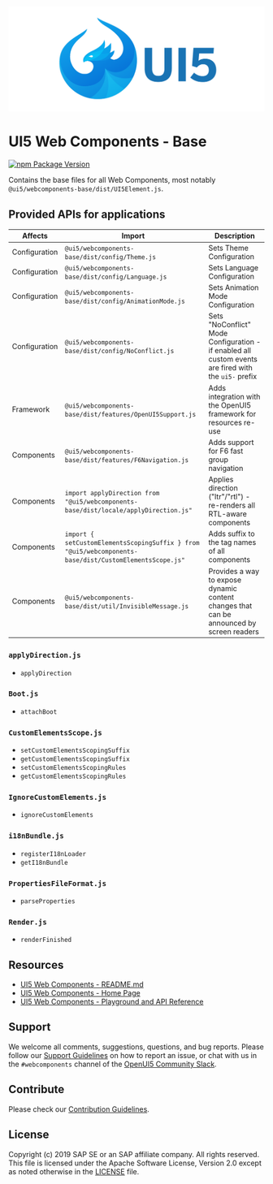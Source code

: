 ![UI5 icon](https://raw.githubusercontent.com/SAP/ui5-webcomponents/main/docs/images/UI5_logo_wide.png)


# UI5 Web Components - Base

[![npm Package Version](https://badge.fury.io/js/%40ui5%2Fwebcomponents.svg)](https://www.npmjs.com/package/@ui5/webcomponents)

Contains the base files for all Web Components, most notably `@ui5/webcomponents-base/dist/UI5Element.js`.

## Provided APIs for applications

| Affects      | Import                                                    | Description                                                                                         |
|--------------|---------------------------------------------------------- |-----------------------------------------------------------------------------------------------------|
 Configuration | `@ui5/webcomponents-base/dist/config/Theme.js`            | Sets Theme Configuration                                                                            |
 Configuration | `@ui5/webcomponents-base/dist/config/Language.js`         | Sets Language Configuration                                                                         |
 Configuration | `@ui5/webcomponents-base/dist/config/AnimationMode.js`    | Sets Animation Mode Configuration                                                                   |
 Configuration | `@ui5/webcomponents-base/dist/config/NoConflict.js`       | Sets "NoConflict" Mode Configuration - if enabled all custom events are fired with the `ui5-` prefix|
 Framework     | `@ui5/webcomponents-base/dist/features/OpenUI5Support.js` | Adds integration with the OpenUI5 framework for resources re-use                                    |
 Components    | `@ui5/webcomponents-base/dist/features/F6Navigation.js`   | Adds support for F6 fast group navigation                                                           |
 Components    | `import applyDirection from "@ui5/webcomponents-base/dist/locale/applyDirection.js"`| Applies direction ("ltr"/"rtl") - re-renders all RTL-aware components     |
 Components    | `import { setCustomElementsScopingSuffix } from "@ui5/webcomponents-base/dist/CustomElementsScope.js"`| Adds suffix to the tag names of all components          |
 Components    | `@ui5/webcomponents-base/dist/util/InvisibleMessage.js`   | Provides a way to expose dynamic content changes that can be announced by screen readers   |

### `applyDirection.js`
- `applyDirection`

### `Boot.js`

 - `attachBoot`

### `CustomElementsScope.js`

 - `setCustomElementsScopingSuffix`
 - `getCustomElementsScopingSuffix`
 - `setCustomElementsScopingRules`
 - `getCustomElementsScopingRules`

### `IgnoreCustomElements.js`

 - `ignoreCustomElements`

### `i18nBundle.js`

 - `registerI18nLoader`
 - `getI18nBundle`

### `PropertiesFileFormat.js`

 - `parseProperties`

### `Render.js`

 - `renderFinished`

## Resources
- [UI5 Web Components - README.md](https://github.com/SAP/ui5-webcomponents/blob/main/README.md)
- [UI5 Web Components - Home Page](https://sap.github.io/ui5-webcomponents)
- [UI5 Web Components - Playground and API Reference](https://sap.github.io/ui5-webcomponents/playground/)

## Support
We welcome all comments, suggestions, questions, and bug reports. Please follow our [Support Guidelines](https://github.com/SAP/ui5-webcomponents/blob/main/SUPPORT.md#-content) on how to report an issue, or chat with us in the `#webcomponents` channel of the [OpenUI5 Community Slack](https://ui5-slack-invite.cfapps.eu10.hana.ondemand.com/).

## Contribute
Please check our [Contribution Guidelines](https://github.com/SAP/ui5-webcomponents/blob/main/docs/6-contributing/02-conventions-and-guidelines.md).

## License
Copyright (c) 2019 SAP SE or an SAP affiliate company. All rights reserved.
This file is licensed under the Apache Software License, Version 2.0 except as noted otherwise in the [LICENSE](https://github.com/SAP/ui5-webcomponents/blob/main/LICENSE.txt) file.
